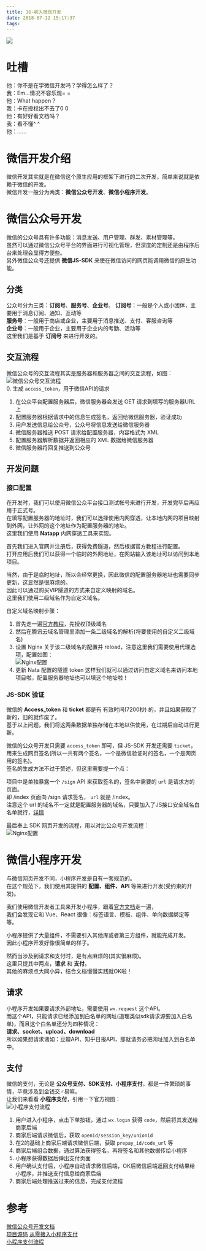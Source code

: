 ```yaml
---
title: 16-初入微信开发
date: 2018-07-12 15:17:37
tags:
---
```

<img src="/images/index/16.png" />
<!--more-->

# 吐槽
他：你不是在学微信开发吗？学得怎么样了？  
我：Em...情况不容乐观= =  
他：What happen？  
我：卡在授权出不去了0 0  
他：有好好看文档吗？  
我：看不懂^ ^  
他：......  

# 微信开发介绍
微信开发其实就是在微信这个原生应用的框架下进行的二次开发，简单来说就是依赖于微信的开发。  
微信开发一般分为两类：**微信公众号开发**、**微信小程序开发**。  

# 微信公众号开发
微信的公众号具有许多功能：消息发送、用户管理、群发、素材管理等。  
虽然可以通过微信公众号平台的界面进行可视化管理，但深度的定制还是由程序后台来处理会显得方便些。  
另外微信公众号还提供 **微信JS-SDK** 来使在微信访问的网页能调用微信的原生功能。  

## 分类
公众号分为三类：**订阅号**、**服务号**、**企业号**。
**订阅号**：一般是个人或小团体，主要用于消息订阅、通知、互动等  
**服务号**：一般用于商店或企业，主要用于消息推送、支付、客服咨询等  
**企业号**：一般用于企业，主要用于企业内的考勤、活动等  
这里我们是基于 **订阅号** 来进行开发的。  

## 交互流程
微信公众号的交互流程其实是服务器和服务器之间的交互流程，如图：  
![微信公众号交互流程](/images/微信公众号交互流程.jpg)  
0. 生成 `access_token`，用于微信API的请求
1. 在公众平台配置服务器后，微信服务器会发送 GET 请求到填写的服务器URL上
2. 配置服务器根据请求中的信息生成签名，返回给微信服务器，验证成功
3. 用户发送信息给公众号，公众号将信息发送给微信服务器
4. 微信服务器推送 POST 请求给配置服务器，内容格式为 XML
5. 配置服务器解析数据并返回相应的 XML 数据给微信服务器
6. 微信服务器将回复推送到公众号

## 开发问题
### 接口配置
在开发时，我们可以使用微信公众平台接口测试帐号来进行开发，开发完毕后再应用于正式号。  
在填写配置服务器的地址时，我们可以选择使用内网穿透，让本地内网的项目映射到外网，让外网的这个地址作为配置服务器的地址。  
这里我们使用 **Natapp** 内网穿透工具来实现。  

首先我们进入官网并注册后，获得免费隧道，然后根据官方教程进行配置。  
打开应用后我们可以获得一个临时的外网地址，在网站输入该地址可以访问到本地项目。  

当然，由于是临时地址，所以会经常更换，因此微信的配置服务器地址也需要同步更新，这显然是很麻烦的。  
因此可以通过购买VIP隧道的方式来自定义映射的域名。  
这里我们使用二级域名作为自定义域名。  

自定义域名映射步骤：  
1. 首先走一遍[官方教程](https://natapp.cn/article/beian)，先授权顶级域名
2. 然后在腾讯云域名管理里添加一条二级域名的解析(将要使用的自定义二级域名)
3. 设置 Nginx 关于该二级域名的配置并 reload，注意这里我们需要使用代理选项，配置如图：  
    ![Nginx配置](/images/Nginx内网穿透配置.png)
4. 更新 Nata 配置的隧道 token
这样我们就可以通过访问自定义域名来访问本地项目啦，配置服务器地址也可以填这个地址啦！  

### JS-SDK 验证
微信的 **Access_token** 和 **ticket** 都是有 有效时间(7200秒) 的，并且如果获取了新的，旧的就作废了。  
基于以上问题，我们将这两条数据单独存储在本地以供使用，在过期后自动进行更新。  

微信的公众号开发只需要 `access_token` 即可，但 JS-SDK 开发还需要 `ticket`，用来生成网页签名(所以一共有两个签名，一个是微信验证时的签名，一个是网页用的签名)。  
签名的生成方法不过于赘述，但这里需要提一个点：  

项目中是单独暴露一个 `/sign` API 来获取签名的，签名中需要的 `url` 是请求方的页面。  
即 /index 页面向 /sign 请求签名， `url` 就是 /index。  
注意这个 url 的域名不一定就是配置服务器的域名，只要加入了JS接口安全域名白名单就行，[详情](https://mp.weixin.qq.com/wiki?t=resource/res_main&id=mp1421141115)

最后奉上 SDK 网页开发的流程，用以对比公众号开发流程：  
![Nginx配置](/images/微信JSSDK开发流程.jpg)

# 微信小程序开发
与微信网页开发不同，小程序开发是自有一套规范的。  
在这个规范下，我们使用其提供的 **配置、组件、API** 等来进行开发(受约束的开发)。

我们使用微信开发者工具来开发小程序，跟着[官方文档](https://developers.weixin.qq.com/miniprogram/dev/)走一遍，  
我们会发现它和 Vue、React 很像：标签语言、模板、组件、单向数据绑定等等。  

小程序提供了大量组件，不需要引入其他库或者第三方组件，就能完成开发。  
因此小程序开发好像很简单的样子。  

然而当涉及到请求和支付时，是有点麻烦的(其实很麻烦)。  
这里只提其中两点，**请求** 和 **支付**。  
其他的麻烦点大同小异，结合文档慢慢实践就OK啦！  

## 请求
小程序开发如果要请求外部地址，需要使用 `wx.request` 这个API。  
而这个API，只能请求已经添加到白名单的网址(道理类似sdk请求源要加入白名单)，而且这个白名单还分为四种情况：  
**请求、socket、upload、download**  
所以如果想请求诸如：豆瓣API、知乎日报API，那就请务必把网址加入到白名单中。  

## 支付
微信的支付，无论是 **公众号支付、SDK支付、小程序支付**，都是一件繁琐的事情，毕竟涉及到金钱交♂易嘛。  
让我们来看看 **小程序支付**，引用一下官方视图：  
![小程序支付流程](/images/小程序支付.jpg)
1. 用户进入小程序，点击下单按钮，通过 `wx.login` 获得 `code`，然后将其发送给商家后端
2. 商家后端请求微信后，获取 `openid/session_key/unionid`
3. 在2的基础上商家后端请求微信后端，获取 `prepay_id/code_url` 等
4. 商家后端组合数据，通过算法获得签名，再将签名和其他数据传给小程序
5. 小程序获得数据后弹出支付页面
6. 用户确认支付后，小程序自动请求微信后端，OK后微信后端返回支付结果给小程序，并推送支付信息给商家后端
7. 商家后端处理推送过来的信息，完成支付流程

# 参考
[微信公众号开发文档](https://mp.weixin.qq.com/wiki?t=resource/res_main&id=mp1445241432)  
[项目源码](https://github.com/KokoTa/Wechat-GZH)
[从零接入小程序支付](https://zhuanlan.zhihu.com/p/23594164)  
[小程序支付流程](https://pay.weixin.qq.com/wiki/doc/api/wxa/wxa_api.php?chapter=7_4&index=3)
